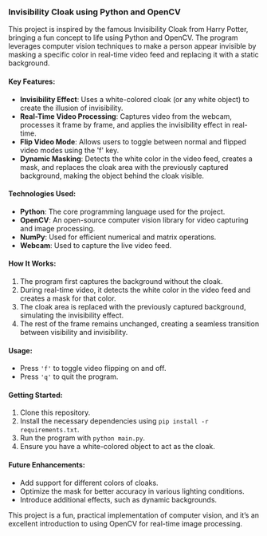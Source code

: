 ### Invisibility Cloak using Python and OpenCV

This project is inspired by the famous Invisibility Cloak from Harry Potter, bringing a fun concept to life using Python and OpenCV. The program leverages computer vision techniques to make a person appear invisible by masking a specific color in real-time video feed and replacing it with a static background.

#### Key Features:
- **Invisibility Effect**: Uses a white-colored cloak (or any white object) to create the illusion of invisibility.
- **Real-Time Video Processing**: Captures video from the webcam, processes it frame by frame, and applies the invisibility effect in real-time.
- **Flip Video Mode**: Allows users to toggle between normal and flipped video modes using the 'f' key.
- **Dynamic Masking**: Detects the white color in the video feed, creates a mask, and replaces the cloak area with the previously captured background, making the object behind the cloak visible.
  
#### Technologies Used:
- **Python**: The core programming language used for the project.
- **OpenCV**: An open-source computer vision library for video capturing and image processing.
- **NumPy**: Used for efficient numerical and matrix operations.
- **Webcam**: Used to capture the live video feed.

#### How It Works:
1. The program first captures the background without the cloak.
2. During real-time video, it detects the white color in the video feed and creates a mask for that color.
3. The cloak area is replaced with the previously captured background, simulating the invisibility effect.
4. The rest of the frame remains unchanged, creating a seamless transition between visibility and invisibility.

#### Usage:
- Press `'f'` to toggle video flipping on and off.
- Press `'q'` to quit the program.

#### Getting Started:
1. Clone this repository.
2. Install the necessary dependencies using `pip install -r requirements.txt`.
3. Run the program with `python main.py`.
4. Ensure you have a white-colored object to act as the cloak.

#### Future Enhancements:
- Add support for different colors of cloaks.
- Optimize the mask for better accuracy in various lighting conditions.
- Introduce additional effects, such as dynamic backgrounds.

This project is a fun, practical implementation of computer vision, and it’s an excellent introduction to using OpenCV for real-time image processing.
